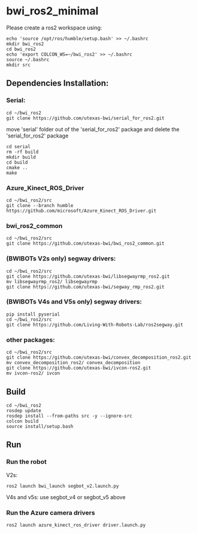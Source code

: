 # bwi_ros2_minimal

Please create a ros2 workspace using:
```
echo 'source /opt/ros/humble/setup.bash' >> ~/.bashrc
mkdir bwi_ros2
cd bwi_ros2
echo 'export COLCON_WS=~/bwi_ros2' >> ~/.bashrc 
source ~/.bashrc
mkdir src
```

## Dependencies Installation:

### Serial:
```
cd ~/bwi_ros2
git clone https://github.com/utexas-bwi/serial_for_ros2.git
```
move 'serial' folder out of the 'serial_for_ros2' package and delete the 'serial_for_ros2' package
```
cd serial
rm -rf build
mkdir build
cd build
cmake ..
make
```

### Azure_Kinect_ROS_Driver
```
cd ~/bwi_ros2/src
git clone --branch humble https://github.com/microsoft/Azure_Kinect_ROS_Driver.git
```

### bwi_ros2_common
```
cd ~/bwi_ros2/src
git clone https://github.com/utexas-bwi/bwi_ros2_common.git
```

### (BWIBOTs V2s only) segway drivers:
```
cd ~/bwi_ros2/src
git clone https://github.com/utexas-bwi/libsegwayrmp_ros2.git
mv libsegwayrmp_ros2/ libsegwayrmp
git clone https://github.com/utexas-bwi/segway_rmp_ros2.git
```

### (BWIBOTs V4s and V5s only) segway drivers:
```
pip install pyserial
cd ~/bwi_ros2/src
git clone https://github.com/Living-With-Robots-Lab/ros2segway.git
```

### other packages:
```
cd ~/bwi_ros2/src
git clone https://github.com/utexas-bwi/convex_decomposition_ros2.git
mv convex_decomposition_ros2/ convex_decomposition
git clone https://github.com/utexas-bwi/ivcon-ros2.git
mv ivcon-ros2/ ivcon
```
## Build

```
cd ~/bwi_ros2
rosdep update
rosdep install --from-paths src -y --ignore-src
colcon build
source install/setup.bash
```

## Run

### Run the robot
V2s:
```
ros2 launch bwi_launch segbot_v2.launch.py
```
V4s and v5s: use segbot_v4 or segbot_v5 above
### Run the Azure camera drivers 
```
ros2 launch azure_kinect_ros_driver driver.launch.py
```



